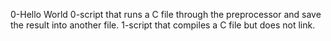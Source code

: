 0-Hello World
0-script that runs a C file through the preprocessor and save the result into another file.
1-script that compiles a C file but does not link.
